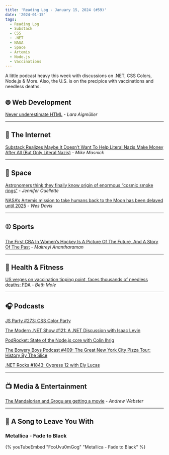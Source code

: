 ```yaml
---
title: 'Reading Log - January 15, 2024 (#59)'
date: '2024-01-15'
tags:
  - Reading Log
  - Substack
  - CSS
  - .NET
  - NASA
  - Space
  - Artemis
  - Node.js
  - Vaccinations
---
```


A little podcast heavy this week with discussions on .NET, CSS Colors, Node.js & More. Also, the U.S. is on the precipice with vaccinations and needless deaths.
<!-- excerpt -->

## 🌐 Web Development

[Never underestimate HTML](https://www.htmhell.dev/adventcalendar/2023/24/) - *Lara Aigmüller*

---

## 📡 The Internet

[Substack Realizes Maybe It Doesn’t Want To Help Literal Nazis Make Money After All (But Only Literal Nazis)](https://www.techdirt.com/2024/01/10/substack-realizes-maybe-it-doesnt-want-to-help-literal-nazis-make-money-after-all/) - *Mike Masnick*

---

## 🚀 Space

[Astronomers think they finally know origin of enormous “cosmic smoke rings“](https://arstechnica.com/science/2024/01/astronomers-think-they-finally-know-origin-of-enormous-cosmic-smoke-rings/) - *Jennifer Ouellette*

[NASA’s Artemis mission to take humans back to the Moon has been delayed until 2025](https://www.theverge.com/2024/1/9/24031869/nasa-artemis-ii-crewed-moon-mission-delayed-2025) - *Wes Davis*

---

## ⚾️ Sports

[The First CBA In Women’s Hockey Is A Picture Of The Future, And A Story Of The Past](https://defector.com/womens-hockey-pwhl-pwhpa-labor-cba) - *Maitreyi Anantharaman*

---

## 🏃 Health & Fitness

[US verges on vaccination tipping point, faces thousands of needless deaths: FDA](https://arstechnica.com/science/2024/01/anti-vaccine-nonsense-will-likely-kill-thousands-this-season-fda-officials-say/) - *Beth Mole*

---

## 🎧 Podcasts

[JS Party #273: CSS Color Party](https://changelog.com/news/css-color-party-zDj4)

[The Modern .NET Show #121: A .NET Discussion with Isaac Levin](https://dotnetcore.show/episode-121-dotnet-discussion-with-isaac-levin/)

[PodRocket: State of the Node.js core with Colin Ihrig](https://podrocket.logrocket.com/nodejs-core)

[The Bowery Boys Podcast #409: The Great New York City Pizza Tour: History By The Slice](https://www.boweryboyshistory.com/2023/04/the-great-new-york-city-pizza-tour-history-by-the-slice.html)

[.NET Rocks #1843: Cypress 12 with Ely Lucas](https://www.dotnetrocks.com/details/1843)

---

## 📺 Media & Entertainment

[The Mandalorian and Grogu are getting a movie](https://www.theverge.com/2024/1/9/24031612/the-mandalorian-movie-star-wars) - *Andrew Webster*


---

## 🎵 A Song to Leave You With

<h3 class="music">Metallica - Fade to Black</h3>

{% youTubeEmbed "FcoUvu0mGog" "Metallica - Fade to Black" %}


